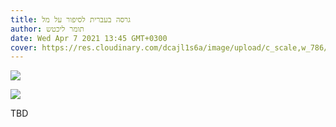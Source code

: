 ```yaml
---
title: גרסה בעברית לסיפור על מל
author: תומר ליכטש
date: Wed Apr 7 2021 13:45 GMT+0300
cover: https://res.cloudinary.com/dcajl1s6a/image/upload/c_scale,w_786/v1646486680/mels-loop/9f8e9214adaaa4b57b29_yx777b.jpg
---
```


![](https://res.cloudinary.com/dcajl1s6a/image/upload/c_scale,w_786/v1646486680/mels-loop/9f8e9214adaaa4b57b29_yx777b.jpg)

![](https://res.cloudinary.com/dcajl1s6a/image/upload/v1653073999/mels-loop/179336898_10159668751861518_5418128068163937771_n_mm8cy6.jpg)

TBD
